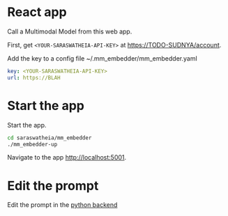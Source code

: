 # React app

Call a Multimodal Model from this web app.

First, get `<YOUR-SARASWATHEIA-API-KEY>` at [https://TODO-SUDNYA/account](https://TODO-SUDNYA/account).

Add the key to a config file ~/.mm_embedder/mm_embedder.yaml

```yaml
key: <YOUR-SARASWATHEIA-API-KEY>
url: https://BLAH
```

# Start the app

Start the app.

```bash
cd saraswatheia/mm_embedder
./mm_embedder-up
```

Navigate to the app [http://localhost:5001](http://localhost:5001).

# Edit the prompt

Edit the prompt in the [python backend](backend/fastapi/main.py.py#L59C1-L60C1)

